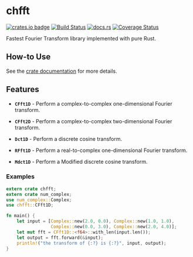 # chfft

[![crates.io badge](https://img.shields.io/crates/v/chfft.svg)](https://crates.io/crates/chfft)
[![Build Status](https://travis-ci.org/chalharu/chfft.svg?branch=master)](https://travis-ci.org/chalharu/chfft)
[![docs.rs](https://docs.rs/chfft/badge.svg)](https://docs.rs/chfft)
[![Coverage Status](https://coveralls.io/repos/github/chalharu/chfft/badge.svg?branch=master)](https://coveralls.io/github/chalharu/chfft?branch=master)

Fastest Fourier Transform library implemented with pure Rust.

## How-to Use

See the [crate documentation](https://docs.rs/chfft/) for more details.

## Features

- **`CFft1D`** - Perform a complex-to-complex one-dimensional Fourier transform.

- **`CFft2D`** - Perform a complex-to-complex two-dimensional Fourier transform.

- **`Dct1D`** - Perform a discrete cosine transform.

- **`RFft1D`** - Perform a real-to-complex one-dimensional Fourier transform.

- **`Mdct1D`** - Perform a Modified discrete cosine transform.


### Examples

```rust
extern crate chfft;
extern crate num_complex;
use num_complex::Complex;
use chfft::CFft1D;

fn main() {
    let input = [Complex::new(2.0, 0.0), Complex::new(1.0, 1.0),
                 Complex::new(0.0, 3.0), Complex::new(2.0, 4.0)];
    let mut fft = CFft1D::<f64>::with_len(input.len());
    let output = fft.forward(&input);
    println!("the transform of {:?} is {:?}", input, output);
}
```
